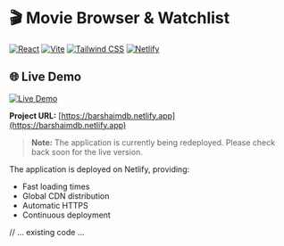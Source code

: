 # 🎬 Movie Browser & Watchlist

[![React](https://img.shields.io/badge/React-18.2.0-blue)](https://reactjs.org/)
[![Vite](https://img.shields.io/badge/Vite-4.4.0-purple)](https://vitejs.dev/)
[![Tailwind CSS](https://img.shields.io/badge/Tailwind_CSS-3.3.0-38B2AC)](https://tailwindcss.com/)
[![Netlify](https://img.shields.io/badge/Netlify-Deployed-00C7B7)](https://www.netlify.com/)

## 🌐 Live Demo
[![Live Demo](https://img.shields.io/badge/Live_Demo-View_Project-00C7B7)](https://barshaimdb.netlify.app)

**Project URL:** [https://barshaimdb.netlify.app](https://barshaimdb.netlify.app)

> **Note:** The application is currently being redeployed. Please check back soon for the live version.

The application is deployed on Netlify, providing:
- Fast loading times
- Global CDN distribution
- Automatic HTTPS
- Continuous deployment

// ... existing code ...
